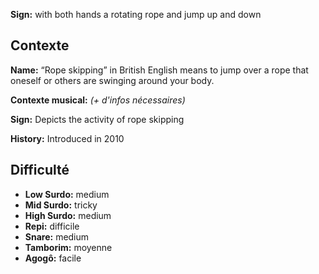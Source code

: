 **Sign:** with both hands a rotating rope and jump up and down

## Contexte

**Name:** “Rope skipping” in British English means to jump over a rope that
oneself or others are swinging around your body.

**Contexte musical:** *(+ d'infos nécessaires)*

**Sign:** Depicts the activity of rope skipping

**History:** Introduced in 2010

## Difficulté

* **Low Surdo:** medium
* **Mid Surdo:** tricky
* **High Surdo:** medium
* **Repi:** difficile
* **Snare:** medium
* **Tamborim:** moyenne
* **Agogô:** facile
